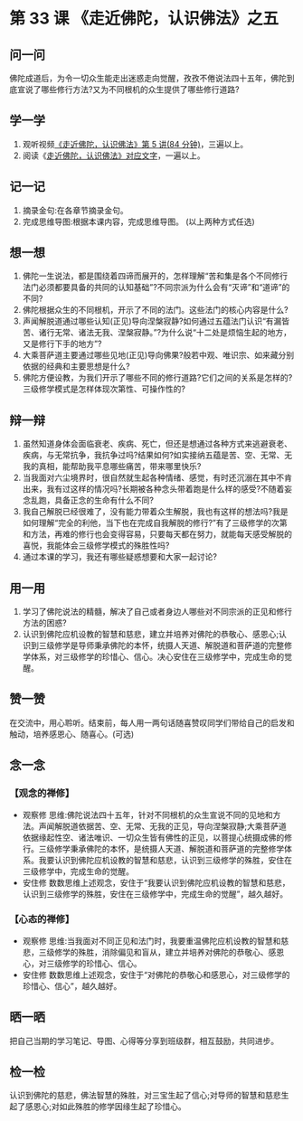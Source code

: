 
# 第 33 课 《走近佛陀，认识佛法》之五

## 问一问

佛陀成道后，为令一切众生能走出迷惑走向觉醒，孜孜不倦说法四十五年，佛陀到底宣说了哪些修行方法?又为不同根机的众生提供了哪些修行道路?

## 学一学

1. 观听视频[《走近佛陀，认识佛法》第 5 讲(84 分钟)](https://www.youtube.com/watch?v=bunSJ8glQdg)，三遍以上。
2. 阅读《[走近佛陀，认识佛法》对应文字](./走近佛陀认识佛法#第-37-课)，一遍以上。

## 记一记

1. 摘录金句:在各章节摘录金句。
2. 完成思维导图:根据本课内容，完成思维导图。
   (以上两种方式任选)

## 想一想

1. 佛陀一生说法，都是围绕着四谛而展开的，怎样理解“苦和集是各个不同修行法门必须都要具备的共同的认知基础”?不同宗派为什么会有“灭谛”和“道谛”的不同?
2. 佛陀根据众生的不同根机，开示了不同的法门。这些法门的核心内容是什么?
3. 声闻解脱道通过哪些认知(正见)导向涅槃寂静?如何通过五蕴法门认识“有漏皆苦、诸行无常、诸法无我、涅槃寂静。”?为什么说“十二处是烦恼生起的地方，又是修行下手的地方”?
4. 大乘菩萨道主要通过哪些见地(正见)导向佛果?般若中观、唯识宗、如来藏分别依据的经典和主要思想是什么?
5. 佛陀方便设教，为我们开示了哪些不同的修行道路?它们之间的关系是怎样的?三级修学模式是怎样体现次第性、可操作性的?

## 辩一辩

1. 虽然知道身体会面临衰老、疾病、死亡，但还是想通过各种方式来逃避衰老、疾病，与无常抗争，我抗争过吗?结果如何?如实接纳五蕴是苦、空、无常、无我的真相，能帮助我平息哪些痛苦，带来哪里快乐?
2. 当我面对六尘境界时，很自然就生起各种情绪、感觉，有时还沉溺在其中不肯出来，我有过这样的情况吗?长期被各种念头带着跑是什么样的感受?不随着妄念乱跑，具备正念的生命有什么不同?
3. 我自己解脱已经很难了，没有能力带着众生解脱，我也有这样的想法吗?我是如何理解“完全的利他，当下也在完成自我解脱的修行?”有了三级修学的次第和方法，再难的修行也会变得容易，只要每天都在努力，就能每天感受解脱的喜悦，我能体会三级修学模式的殊胜性吗?
4. 通过本课的学习，我还有哪些疑惑想要和大家一起讨论?

## 用一用

1. 学习了佛陀说法的精髓，解决了自己或者身边人哪些对不同宗派的正见和修行方法的困惑?
2. 认识到佛陀应机设教的智慧和慈悲，建立并培养对佛陀的恭敬心、感恩心;认识到三级修学是导师秉承佛陀的本怀，统摄人天道、解脱道和菩萨道的完整修学体系，对三级修学的珍惜心、信心。决心安住在三级修学中，完成生命的觉醒。

## 赞一赞

在交流中，用心聆听。结束前，每人用一两句话随喜赞叹同学们带给自己的启发和触动，培养感恩心、随喜心。(可选)

## 念一念

### 【观念的禅修】

  - 观察修
    思维:佛陀说法四十五年，针对不同根机的众生宣说不同的见地和方法。声闻解脱道依据苦、空、无常、无我的正见，导向涅槃寂静;大乘菩萨道依据缘起性空、诸法唯识、一切众生皆有佛性的正见，以菩提心统摄成佛的修行。三级修学秉承佛陀的本怀，是统摄人天道、解脱道和菩萨道的完整修学体系。我要认识到佛陀应机设教的智慧和慈悲，认识到三级修学的殊胜，安住在三级修学中，完成生命的觉醒。
  - 安住修
    数数思维上述观念，安住于“我要认识到佛陀应机设教的智慧和慈悲，认识到三级修学的殊胜，安住在三级修学中，完成生命的觉醒”，越久越好。

### 【心态的禅修】

  - 观察修
    思维:当我面对不同正见和法门时，我要重温佛陀应机设教的智慧和慈悲，三级修学的殊胜，消除偏见和盲从，建立并培养对佛陀的恭敬心、感恩心，对三级修学的珍惜心、信心。
  - 安住修
    数数思维上述观念，安住于“对佛陀的恭敬心和感恩心，对三级修学的珍惜心、信心”，越久越好。

## 晒一晒

把自己当期的学习笔记、导图、心得等分享到班级群，相互鼓励，共同进步。

## 检一检

认识到佛陀的慈悲，佛法智慧的殊胜，对三宝生起了信心;对导师的智慧和慈悲生起了感恩心;对如此殊胜的修学因缘生起了珍惜心。
